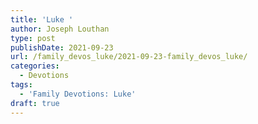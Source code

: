 ```yaml
---
title: 'Luke '
author: Joseph Louthan
type: post
publishDate: 2021-09-23
url: /family_devos_luke/2021-09-23-family_devos_luke/
categories:
  - Devotions
tags:
  - 'Family Devotions: Luke'
draft: true
---
```

